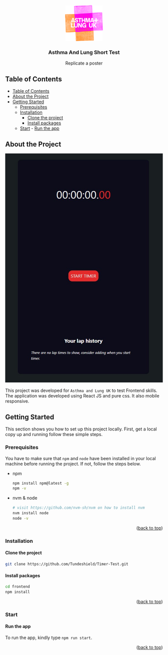 <a name="readme-top"></a>

<br />
<!-- PROJECT LOGO -->
<div align="center">
  <a href="#projectgithub link">
    <img src="./public/aluk-logo.png" alt="Logo" width="120" height="auto">
  </a>

<h3 align="center">Asthma And Lung Short Test</h3>
<p>Replicate a poster</p>
</div>

<!-- TABLE OF CONTENTS -->

## Table of Contents

- [Table of Contents](#table-of-contents)
- [About the Project](#about-the-project)
- [Getting Started](#getting-started)
  - [Prerequisites](#prerequisites)
  - [Installation](#installation)
    - [Clone the project](#clone-the-project)
    - [Install packages](#install-packages)
  - [Start](#start) - [Run the app](#run-the-app)
  <!-- ABOUT THE PROJECT -->

## About the Project

![privew](/public/appSnapshot.jpg)

This project was developed for `Asthma and Lung UK` to test Frontend skills. The application was developed using React JS and pure css. It also mobile responsive.

<!-- GETTING STARTED -->

## Getting Started

This section shows you how to set up this project locally. First, get a local copy up and running follow these simple steps.

### Prerequisites

You have to make sure that `npm` and `node` have been installed in your local machine before running the project. If not, follow the steps below.

- npm

  ```sh
  npm install npm@latest -g
  npm -v
  ```

- nvm & node

  ```sh
  # visit https://github.com/nvm-sh/nvm on how to install nvm
  nvm install node
  node -v
  ```

  <p align="right">(<a href="#readme-top">back to top</a>)</p>

### Installation

#### Clone the project

```bash
git clone https://github.com/Tundeshield/Timer-Test.git
```

#### Install packages

```bash
cd frontend
npm install
```

<p align="right">(<a href="#readme-top">back to top</a>)</p>

### Start

#### Run the app

To run the app, kindly type `npm run start`.

<p align="right">(<a href="#readme-top">back to top</a>)</p>
